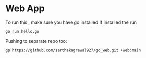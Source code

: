 # Web App

To run this , make sure you have go installed
If installed the run

```bash
go run hello.go
```

Pushing to separate repo too:

```bash
gp https://github.com/sarthakagrawal927/go_web.git +web:main
```
